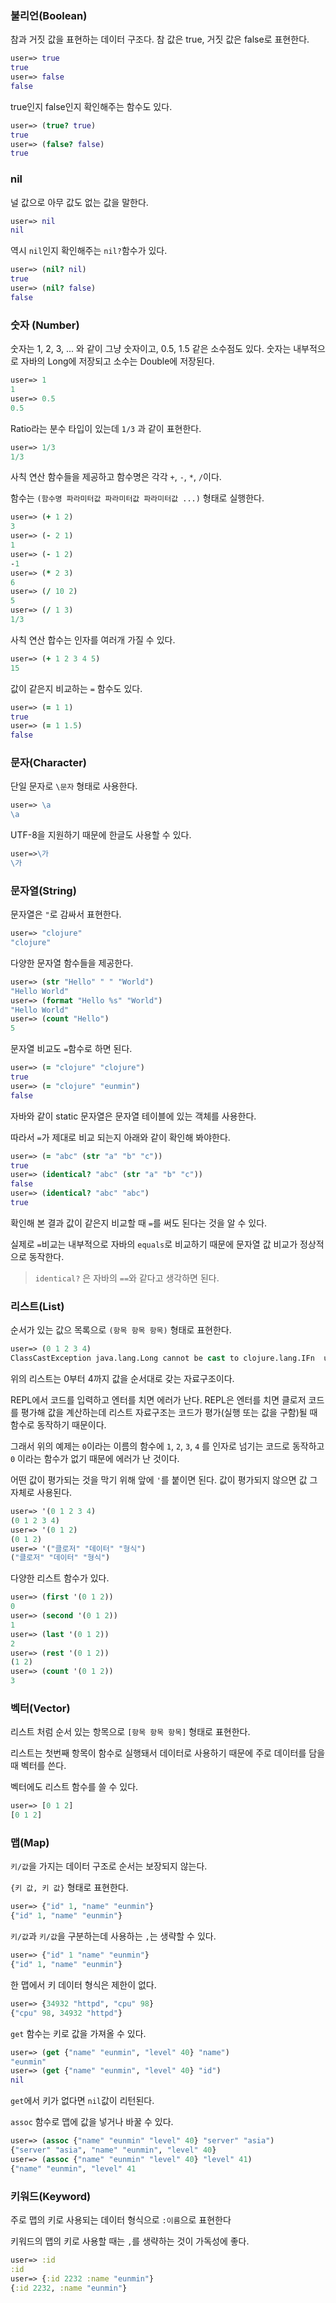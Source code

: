 ### 불리언(Boolean)

참과 거짓 값을 표현하는 데이터 구조다. 참 값은 true, 거짓 값은 false로 표현한다.

```clojure
user=> true
true
user=> false
false
```

true인지 false인지 확인해주는 함수도 있다.

```clojure
user=> (true? true)
true
user=> (false? false)
true
```



### nil

널 값으로 아무 값도 없는 값을 말한다.

```clojure
user=> nil
nil
```

역시 `nil`인지 확인해주는 `nil?`함수가 있다.

```clojure
user=> (nil? nil)
true
user=> (nil? false)
false
```



### 숫자 (Number)

숫자는 1, 2, 3, ... 와 같이 그냥 숫자이고, 0.5, 1.5 같은 소수점도 있다. 숫자는 내부적으로 자바의 Long에 저장되고 소수는 Double에 저장된다.

```clojure
user=> 1
1
user=> 0.5
0.5
```

Ratio라는 분수 타입이 있는데 `1/3` 과 같이 표현한다.

```clojure
user=> 1/3
1/3
```

사칙 연산 함수들을 제공하고 함수명은 각각 `+`, `-`, `*`, `/`이다.

함수는 `(함수명 파라미터값 파라미터값 파라미터값 ...)` 형태로 실행한다.

```clojure
user=> (+ 1 2)
3
user=> (- 2 1)
1
user=> (- 1 2)
-1
user=> (* 2 3)
6
user=> (/ 10 2)
5
user=> (/ 1 3)
1/3
```

사칙 연산 합수는 인자를 여러개 가질 수 있다.

```clojure
user=> (+ 1 2 3 4 5)
15
```

값이 같은지 비교하는 `=` 함수도 있다.

```clojure
user=> (= 1 1)
true
user=> (= 1 1.5)
false
```



### 문자(Character)

단일 문자로 `\문자` 형태로 사용한다.

```clojure
user=> \a
\a
```

UTF-8을 지원하기 때문에 한글도 사용할 수 있다.

```clojure
user=>\가
\가
```



### 문자열(String)

문자열은 `"`로 감싸서 표현한다.

```clojure
user=> "clojure"
"clojure"
```

다양한 문자열 함수들을 제공한다.

```clojure
user=> (str "Hello" " " "World")
"Hello World"
user=> (format "Hello %s" "World")
"Hello World"
user=> (count "Hello")
5
```

문자열 비교도 `=`함수로 하면 된다.

```clojure
user=> (= "clojure" "clojure")
true
user=> (= "clojure" "eunmin")
false
```

자바와 같이 static 문자열은 문자열 테이블에 있는 객체를 사용한다.

따라서 `=`가 제대로 비교 되는지 아래와 같이 확인해 봐야한다.

```clojure
user=> (= "abc" (str "a" "b" "c"))
true
user=> (identical? "abc" (str "a" "b" "c"))
false
user=> (identical? "abc" "abc")
true
```

확인해 본 결과 값이 같은지 비교할 때 `=`를 써도 된다는 것을 알 수 있다.

실제로 `=`비교는 내부적으로 자바의 `equals`로 비교하기 때문에 문자열 값 비교가 정상적으로 동작한다.

> `identical?` 은 자바의 `==`와 같다고 생각하면 된다.

### 리스트(List)

순서가 있는 값으 목록으로 `(항목 항목 항목)` 형태로 표현한다.

```clojure
user=> (0 1 2 3 4)
ClassCastException java.lang.Long cannot be cast to clojure.lang.IFn  user/eval17466 (form-init2102152485734565748.clj:1)
```

위의 리스트는 0부터 4까지 값을 순서대로 갖는 자료구조이다.

REPL에서 코드를 입력하고 엔터를 치면 에러가 난다. REPL은 엔터를 치면 클로저 코드를 평가해 값을 계산하는데 리스트 자료구조는 코드가 평가(실행 또는 값을 구함)될 때 함수로 동작하기 때문이다.

그래서 위의 예제는 `0`이라는 이름의 함수에 `1`, `2`, `3`, `4` 를 인자로 넘기는 코드로 동작하고 `0` 이라는 함수가 없기 때문에 에러가 난 것이다.

어떤 값이 평가되는 것을 막기 위해 앞에 `'`를 붙이면 된다. 값이 평가되지 않으면 값 그 자체로 사용된다.

```clojure
user=> '(0 1 2 3 4)
(0 1 2 3 4)
user=> '(0 1 2)
(0 1 2)
user=> '("클로저" "데이터" "형식")
("클로저" "데이터" "형식")
```

다양한 리스트 함수가 있다.

```clojure
user=> (first '(0 1 2))
0
user=> (second '(0 1 2))
1
user=> (last '(0 1 2))
2
user=> (rest '(0 1 2))
(1 2)
user=> (count '(0 1 2))
3
```



### 벡터(Vector)

리스트 처럼 순서 있는 항목으로 `[항목 항목 항목]` 형태로 표현한다.

리스트는 첫번째 항목이 함수로 실행돼서 데이터로 사용하기 때문에 주로 데이터를 담을 때 벡터를 쓴다.

벡터에도 리스트 함수를 쓸 수 있다.

```clojure
user=> [0 1 2]
[0 1 2]
```



### 맵(Map)

`키/값`을 가지는 데이터 구조로 순서는 보장되지 않는다.

`{키 값, 키 값}` 형태로 표현한다.

```clojure
user=> {"id" 1, "name" "eunmin"}
{"id" 1, "name" "eunmin"}
```

`키/값`과 `키/값`을 구분하는데 사용하는 `,`는 생략할 수 있다.

```clojure
user=> {"id" 1 "name" "eunmin"}
{"id" 1, "name" "eunmin"}
```

한 맵에서 키 데이터 형식은 제한이 없다.

```clojure
user=> {34932 "httpd", "cpu" 98}
{"cpu" 98, 34932 "httpd"}
```

`get` 함수는 키로 값을 가져올 수 있다.

```clojure
user=> (get {"name" "eunmin", "level" 40} "name")
"eunmin"
user=> (get {"name" "eunmin", "level" 40} "id")
nil
```

`get`에서 키가 없다면 `nil`값이 리턴된다.

`assoc` 함수로 맵에 값을 넣거나 바꿀 수 있다.

```clojure
user=> (assoc {"name" "eunmin" "level" 40} "server" "asia")
{"server" "asia", "name" "eunmin", "level" 40}
user=> (assoc {"name" "eunmin" "level" 40} "level" 41)
{"name" "eunmin", "level" 41
```



### 키워드(Keyword)

주로 맵의 키로 사용되는 데이터 형식으로 `:이름`으로 표현한다

키워드의 맵의 키로 사용할 때는 `,`를 생략하는 것이 가독성에 좋다.

```clojure
user=> :id
:id
user=> {:id 2232 :name "eunmin"}
{:id 2232, :name "eunmin"}
```